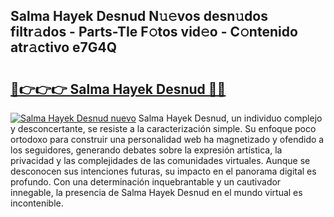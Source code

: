 ## Salma Hayek Desnud N𝚞𝚎vos desn𝚞dos filtr𝚊dos - Parts-TIe F𝚘tos vid𝚎o - C𝚘ntenido atr𝚊ctivo e7G4Q

# <h2><a href="http://mbbcyw3.tromn.icu/?c=Salma+Hayek+Desnud">🔗👉👉👉 Salma Hayek Desnud 🔗🔗</a></h2>

[![Salma Hayek Desnud nuevo](https://i.imgur.com/pEAQMta.gif)](http://mbbcyw3.tromn.icu/?c=Salma+Hayek+Desnud)
Salma Hayek Desnud, un individuo complejo y desconcertante, se resiste a la caracterización simple. Su enfoque poco ortodoxo para construir una personalidad web ha magnetizado y ofendido a los seguidores, generando debates sobre la expresión artística, la privacidad y las complejidades de las comunidades virtuales. Aunque se desconocen sus intenciones futuras, su impacto en el panorama digital es profundo. Con una determinación inquebrantable y un cautivador innegable, la presencia de Salma Hayek Desnud en el mundo virtual es incontenible.
